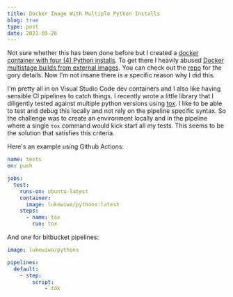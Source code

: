 ```yaml
---
title: Docker Image With Multiple Python Installs
blog: true
type: post
date: 2021-05-26
---
```


Not sure whether this has been done before but I created a [docker container with four (4) Python installs](https://hub.docker.com/r/lukewiwa/pythons). To get there I heavily abused [Docker multistage builds from external images](https://docs.docker.com/develop/develop-images/multistage-build/#use-an-external-image-as-a-stage). You can check out the [repo](https://github.com/lukewiwa/pythons) for the gory details. Now I'm not insane there is a specific reason why I did this.

<!--more-->

I'm pretty all in on Visual Studio Code dev containers and I also like having sensible CI pipelines to catch things. I recently wrote a little library that I diligently tested against multiple python versions using [tox](https://tox.readthedocs.io/en/latest/index.html). I like to be able to test and debug this locally and not rely on the pipeline specific syntax. So the challenge was to create an environment locally and in the pipeline where a single `tox` command would kick start all my tests. This seems to be the solution that satisfies this criteria.

Here's an example using Github Actions:

```yaml
name: tests
on: push

jobs:
  test:
    runs-on: ubuntu-latest
    container:
      image: lukewiwa/pythons:latest
    steps:
      - name: tox
        run: tox
```

And one for bitbucket pipelines:

```yaml
image: lukewiwa/pythons

pipelines:
  default:
    - step:
        script:
            - tox
```